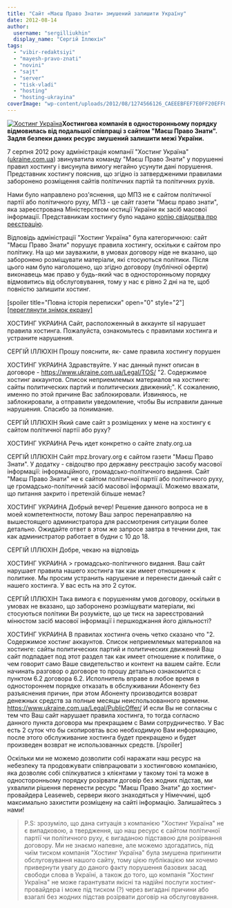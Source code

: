 ```yaml
---
title: "Сайт «Маєш Право Знати» змушений залишити Україну"
date: 2012-08-14
author: 
  username: "sergilliukhin"
  display_name: "Сергій Іллюхін"
tags: 
  - "vibir-redaktsiyi"
  - "mayesh-pravo-znati"
  - "novini"
  - "sajt"
  - "server"
  - "tisk-vladi"
  - "hosting"
  - "hosting-ukrayina"
coverImage: "wp-content/uploads/2012/08/1274566126_CAEEEBFEF7E0FF20EFF0EEE2EEEBEEEAE0203031.jpg"
---
```


[![](https://mpz.brovary.org/wp-content/uploads/2012/08/1274566126_CAEEEBFEF7E0FF20EFF0EEE2EEEBEEEAE0203031.jpg "Хостинг Україна")](https://mpz.brovary.org/wp-content/uploads/2012/08/1274566126_CAEEEBFEF7E0FF20EFF0EEE2EEEBEEEAE0203031.jpg)**Хостингова компанія в односторонньому порядку відмовилась від подальшої співпраці з сайтом "Маєш Право Знати". Задля безпеки даних ресурс змушений залишити межі України.**

7 серпня 2012 року адміністрація компанії "Хостинг Україна" ([ukraine.com.ua](https://www.ukraine.com.ua/ "Хостинг Україна")) звинуватила команду "Маєш Право Знати" у порушенні правил хостингу і висунула вимогу негайно усунути дані порушення. Представник хостингу пояснив, що згідно із затвердженими правилами заборонено розміщення сайтів політичних партій та політичних рухів.

Нами було направлено роз'яснення, що МПЗ не є сайтом політичної партії або політичного руху, МПЗ - це сайт газети "Маєш право знати", яка зареєстрована Міністерством юстиції України як засіб масової інформації. Представникам хостингу було надано [копію свідоцтва про реєстрацію](https://mpz.brovary.org/wp-content/uploads/2012/04/Svidotstvo-pro-reyestratsiyu-ZMI-MPZ.jpg).

Відповідь адміністрації "Хостинг Україна" була категоричною: сайт "Маєш Право Знати" порушує правила хостингу, оскільки є сайтом про політику. На що ми зауважили, в умовах договору ніде не вказано, що заборонено розміщувати матеріали, які стосуються політики. Після цього нам було наголошено, що згідно договору (публічної оферти) виконавець має право у будь-який час в односторонньому порядку відмовитись від обслуговування, тому у нас є рівно 2 дні на те, щоб повністю залишити хостинг.

\[spoiler title="Повна історія переписки" open="0" style="2"\] [\[переглянути знімок екрану\]](https://mpz.brovary.org/wp-content/uploads/2012/08/log.png)

ХОСТИНГ УКРАИНА Сайт, расположенный в аккаунте sil нарушает правила хостинга. Пожалуйста, ознакомьтесь с правилами хостинга и устраните нарушения.

СЕРГІЙ ІЛЛЮХІН Прошу пояснити, як- саме правила хостингу порушен

ХОСТИНГ УКРАИНА Здравствуйте. У нас данный пункт описан в договоре - https://www.ukraine.com.ua/Legal/TOS/ "2. Содержимое хостинг аккаунтов. Список неприемлемых материалов на хостинге: сайты политических партий и политических движений;". К сожалению, именно по этой причине Вас заблокировали. Извиняюсь, не заблокировали, а отправили уведомление, чтобы Вы исправили данные нарушения. Спасибо за понимание.

СЕРГІЙ ІЛЛЮХІН Який саме сайт з розміщених у мене на хостингу є сайтом політичної партії або руху?

ХОСТИНГ УКРАИНА Речь идет конкретно о сайте znaty.org.ua

СЕРГІЙ ІЛЛЮХІН Сайт mpz.brovary.org є сайтом газети "Маєш Право Знати". У додатку - свідоцтво про державну реєстрацію засобу масової інформації: інформаційного, громадсько-політичного видання. Сайт "Маєш Право Знати" не є сайтом політичної партії або політичного руху, це громадсько-політичний засіб масової інформації. Можемо вважати, що питання закрито і претензій більше немає?

ХОСТИНГ УКРАИНА Добрый вечер! Решение данного вопроса не в моей компетентности, потому Ваш запрос перенаправляю на вышестоящего администратора для рассмотрения ситуации более детально. Ожидайте ответ в этом же запросе завтра в течении дня, так как администратор работает в будни с 10 до 18.

СЕРГІЙ ІЛЛЮХІН Добре, чекаю на відповідь

ХОСТИНГ УКРАИНА > громадсько-політичного видання. Ваш сайт нарушает правила нашего хостинга так как имеет отношение к политике. Мы просим устранить нарушение и перенести данный сайт с нашего хостинга. У вас есть на это 2 суток.

СЕРГІЙ ІЛЛЮХІН Така вимога є порушенням умов договору, оскільки в умовах не вказано, що заборонено розміщувати матеріали, які стосуються політики Ви розумієте, що це тиск на зареєстрований мінюстом засіб масової інформації і першкоджання його діяльності?

ХОСТИНГ УКРАИНА В правилах хостинга очень четко сказано что "2. Содержимое хостинг аккаунтов. Список неприемлемых материалов на хостинге: сайты политических партий и политических движений Ваш сайт подпадает под этот раздел так как имеет отношение к политике, о чем говорит само Ваше свидетельство и контент на вашем сайте. Если начинать разговор о договоре то прошу детально ознакомится с пунктом 6.2 договора 6.2. Исполнитель вправе в любое время в одностороннем порядке отказать в обслуживании Абоненту без разъяснения причин, при этом Абоненту производится возврат денежных средств за полные месяцы неиспользованного времени. https://www.ukraine.com.ua/Legal/PublicOffer/ И если Вы не согласны с тем что Ваш сайт нарушает правила хостинга, то тогда согласно данного пункта договора мы прекращаем с Вами сотрудничество. У Вас есть 2 суток что бы скопировтаь всю необходимую Вам информацию, после этого обслуживание хостинга будет прекращено и будет произведен возврат не использованных средств. \[/spoiler\]

Оскільки ми не можемо дозволити собі наражати наш ресурс на небезпеку та продовжувати співпрацювати з хостинговою компанією, яка дозволяє собі спілкуватися з клієнтами у такому тоні та може в односторонньому порядку розірвати договір без жодних підстав, ми ухвалили рішення перенести ресурс "Маєш Право Знати" до хостинг-провайдера Leaseweb, сервери якого знаходяться у Німеччині, щоб максимально захистити розміщену на сайті інформацію. Залишайтесь з нами!

> P.S: зрозуміло, що дана ситуація з компанією "Хостинг Україна" не є випадковою, а твердження, що наш ресурс є сайтом політичної партії чи політичного руху, є вигаданою підставою для розірвання договору. Ми не знаємо напевне, але можемо здогадатись, під чиїм тиском компанія "Хостинг Україна" була змушена припинити обслуговування нашого сайту, тому цією публікацією ми хочемо привернути увагу до даного факту порушення базових засад свободи слова в Україні, а також до того, що компанія "Хостинг Україна" не може гарантувати якісні та надійні послуги хостинг-провайдера і може під тиском (?) через вигадані причини або взагалі без жодних підстав розірвати договір на обслуговування.

